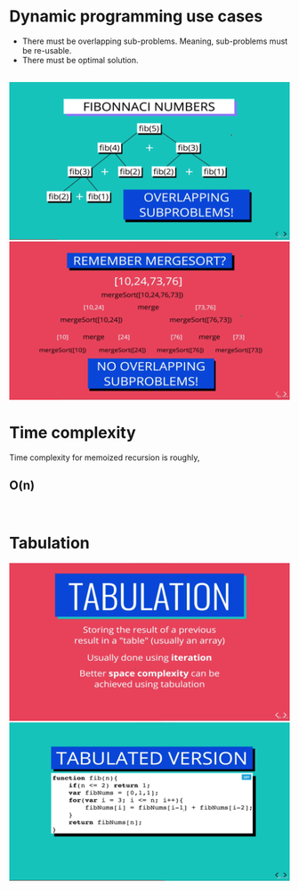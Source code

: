 # Dynamic programming use cases

- There must be overlapping sub-problems. Meaning, sub-problems must be re-usable.
- There must be optimal solution.

<br>

<img src='./images/problem1.png'>

<br>

<img src='./images/problem.png'>

<br>

# Time complexity

Time complexity for memoized recursion is roughly,

## O(n)

<br>

# Tabulation

<img src='./images/tabulation.png'>

<br>

<img src='./images/fib-tabulation.png'>
